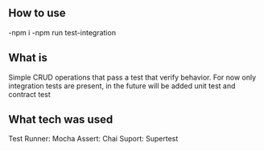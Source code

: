 ## How to use
-npm i
-npm run test-integration

## What is

Simple CRUD operations that pass a test that verify behavior.
For now only integration tests are present, in the future will be added unit test and contract test

## What tech was used
Test Runner: Mocha
Assert: Chai
Suport: Supertest